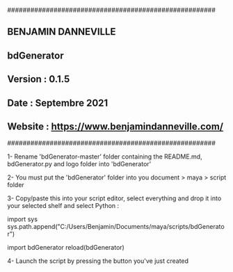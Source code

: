 ######################################################
## BENJAMIN DANNEVILLE                              ##
## bdGenerator                                      ##
##                                                  ##
## Version : 0.1.5                                  ##
## Date : Septembre 2021                            ##
## Website : https://www.benjamindanneville.com/    ##
######################################################

1- Rename 'bdGenerator-master' folder containing the README.md, bdGenerator.py and logo folder into 'bdGenerator'

2- You must put the 'bdGenerator' folder into you document > maya > script folder

3- Copy/paste this into your script editor, select everything and drop it into your selected shelf and select Python :

import sys
sys.path.append("C:/Users/Benjamin/Documents/maya/scripts/bdGenerator")

import bdGenerator
reload(bdGenerator)

4- Launch the script by pressing the button you've just created